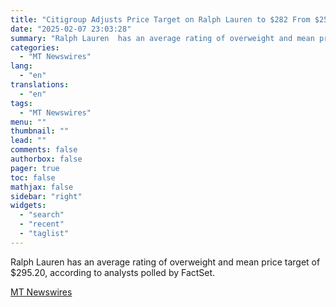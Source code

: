 ```yaml
---
title: "Citigroup Adjusts Price Target on Ralph Lauren to $282 From $255, Maintains Neutral Rating"
date: "2025-02-07 23:03:28"
summary: "Ralph Lauren  has an average rating of overweight and mean price target of $295.20, according to analysts polled by FactSet."
categories:
  - "MT Newswires"
lang:
  - "en"
translations:
  - "en"
tags:
  - "MT Newswires"
menu: ""
thumbnail: ""
lead: ""
comments: false
authorbox: false
pager: true
toc: false
mathjax: false
sidebar: "right"
widgets:
  - "search"
  - "recent"
  - "taglist"
---
```


Ralph Lauren has an average rating of overweight and mean price target of $295.20, according to analysts polled by FactSet.

[MT Newswires](https://www.tradingview.com/news/mtnewswires.com:20250207:A3312631:0/)
